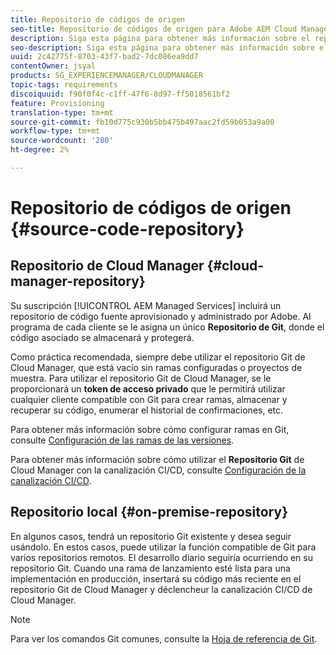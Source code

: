 ```yaml
---
title: Repositorio de códigos de origen
seo-title: Repositorio de códigos de origen para Adobe AEM Cloud Manager
description: Siga esta página para obtener más información sobre el repositorio de Git que se aprovisiona para cada programa que tenga en Cloud Manager.
seo-description: Siga esta página para obtener más información sobre el repositorio de Git que se aprovisiona para cada programa que tenga en Adobe AEM Cloud Manager.
uuid: 2c42775f-8703-43f7-bad2-7dc086ea9dd7
contentOwner: jsyal
products: SG_EXPERIENCEMANAGER/CLOUDMANAGER
topic-tags: requirements
discoiquuid: f90f0f4c-c1ff-47f6-8d97-ff5018561bf2
feature: Provisioning
translation-type: tm+mt
source-git-commit: fb10d775c930b5bb475b497aac2fd59b053a9a00
workflow-type: tm+mt
source-wordcount: '280'
ht-degree: 2%

---
```



# Repositorio de códigos de origen {#source-code-repository}

## Repositorio de Cloud Manager {#cloud-manager-repository}

Su suscripción [!UICONTROL AEM Managed Services] incluirá un repositorio de código fuente aprovisionado y administrado por Adobe. Al programa de cada cliente se le asigna un único **Repositorio de Git**, donde el código asociado se almacenará y protegerá.

Como práctica recomendada, siempre debe utilizar el repositorio Git de Cloud Manager, que está vacío sin ramas configuradas o proyectos de muestra. Para utilizar el repositorio Git de Cloud Manager, se le proporcionará un **token de acceso privado** que le permitirá utilizar cualquier cliente compatible con Git para crear ramas, almacenar y recuperar su código, enumerar el historial de confirmaciones, etc.

Para obtener más información sobre cómo configurar ramas en Git, consulte [Configuración de las ramas de las versiones](configure-your-release-branches.md).

Para obtener más información sobre cómo utilizar el **Repositorio Git** de Cloud Manager con la canalización CI/CD, consulte [Configuración de la canalización CI/CD](configuring-pipeline.md).

## Repositorio local {#on-premise-repository}

En algunos casos, tendrá un repositorio Git existente y desea seguir usándolo. En estos casos, puede utilizar la función compatible de Git para varios repositorios remotos. El desarrollo diario seguiría ocurriendo en su repositorio Git. Cuando una rama de lanzamiento esté lista para una implementación en producción, insertará su código más reciente en el repositorio Git de Cloud Manager y déclencheur la canalización CI/CD de Cloud Manager.

>[!NOTE]
>
>Para ver los comandos Git comunes, consulte la [Hoja de referencia de Git](https://education.github.com/git-cheat-sheet-education.pdf).

